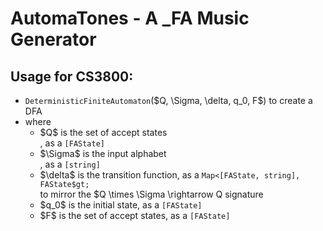 # AutomaTones - A _FA Music Generator
## Usage for CS3800:
<ul>
  <li><code>DeterministicFiniteAutomaton</code>($Q, \Sigma, \delta, q_0, F$) to create a DFA</li>
  <li>where 
    <ul> 
      <li>$Q$ is the set of accept states</li>, as a <code>[FAState]</code></li>
      <li>$\Sigma$ is the input alphabet</li>, as a <code>[string]</code></li>
      <li>$\delta$ is the transition function, as a <code>Map&lt;[FAState, string], FAState$gt;</code></li> to mirror the $Q \times \Sigma \rightarrow Q</code> signature</li>
      <li>$q_0$ is the initial state, as a <codE>[FAState]</code></li>
      <li>$F$ is the set of accept states, as a <code>[FAState]</code></li>
    </ul>
  </li>
</ul>
